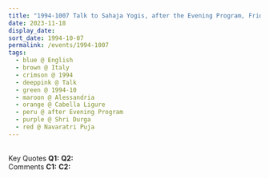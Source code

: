 ```yaml
---
title: "1994-1007 Talk to Sahaja Yogis, after the Evening Program, Friday before Navarātri Pūjā (4th Day), Tent, Cabella Ligure, Alessandria, Italy"
date: 2023-11-18
display_date: 
sort_date: 1994-10-07
permalink: /events/1994-1007
tags:
  - blue @ English
  - brown @ Italy
  - crimson @ 1994
  - deeppink @ Talk
  - green @ 1994-10
  - maroon @ Alessandria
  - orange @ Cabella Ligure
  - peru @ after Evening Program
  - purple @ Shri Durga
  - red @ Navaratri Puja
---
```


<br>

<wave-list>
  <list-title color="DarkSeaGreen" width="55">Key Quotes</list-title>
  <list-item color="BlanchedAlmond" width="280"><b>Q1:</b> <i></i></list-item>
  <list-item color="Lavender" width="280"><b>Q2:</b> <i></i></list-item>
</wave-list>

<br>

<wave-list>
  <list-title color="DarkSeaGreen" width="55">Comments</list-title>
  <list-item color="BlanchedAlmond" width="280"><b>C1:</b> <i></i></list-item>
  <list-item color="Lavender" width="280"><b>C2:</b> <i></i></list-item>
</wave-list>
